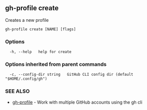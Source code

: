 ## gh-profile create

Creates a new profile

```
gh-profile create [NAME] [flags]
```

### Options

```
  -h, --help   help for create
```

### Options inherited from parent commands

```
  -c, --config-dir string   GitHub CLI config dir (default "$HOME/.config/gh")
```

### SEE ALSO

* [gh-profile](gh-profile.md)	 - Work with multiple GitHub accounts using the gh cli


